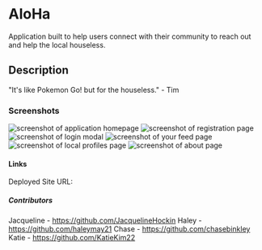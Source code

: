 # AloHa

Application built to help users connect with their community to reach out and help the local houseless. 

## Description

"It's like Pokemon Go! but for the houseless." - Tim

### Screenshots

![screenshot of application homepage]()
![screenshot of registration page]()
![screenshot of login modal]()
![screenshot of your feed page]()
![screenshot of local profiles page]()
![screenshot of about page]()

#### Links

Deployed Site URL: 

##### Contributors

Jacqueline - https://github.com/JacquelineHockin 
Haley - https://github.com/haleymay21
Chase - https://github.com/chasebinkley
Katie - https://github.com/KatieKim22

